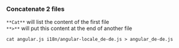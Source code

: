 ### Concatenate 2 files 
`**Cat**` will list the content of the first file    
`**>**` will put this content at the end of another file

````shell
cat angular.js i18n/angular-locale_de-de.js > angular_de-de.js
````

